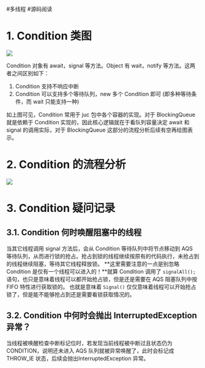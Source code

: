#多线程 #源码阅读

# 1. Condition 类图

![](https://varg-my-images.oss-cn-beijing.aliyuncs.com/img/20220501154209.png)

Condition 对象有 await，signal 等方法。Object 有 wait，notify 等方法。这两者之间区别如下：
1.  Condition 支持不响应中断
2.  Condition 可以支持多个等待队列，new 多个 Condition 即可 (即多种等待条件，而 wait 只能支持一种)

如上图可见，Condition 常用于 juc 包中各个容器的实现。对于 BlockingQueue 就是依赖于 Condition 实现的，因此核心逻辑就在于看队列容量决定 await 和 signal 的调用实际，对于 BlockingQueue 这部分的流程分析后续有空再绘图表示。

# 2. Condition 的流程分析

![](https://varg-my-images.oss-cn-beijing.aliyuncs.com/img/20220609172252.svg)

# 3. Condition 疑问记录

## 3.1. Condition 何时唤醒阻塞中的线程

当其它线程调用 signal 方法后，会从 Condition 等待队列中将节点移动到 AQS 等待队列，从而进行锁的抢占。抢占到锁的线程继续按原有的代码执行，未抢占到的线程继续阻塞，等待其它线程释放锁。
**这里需要注意的一点是别忽略 Condition 是仅有一个线程可以进入的！**就算 Condition 调用了 `signalAll();` 语句，也只是意味着线程可以都开始抢占锁，但是还是需要在 AQS 阻塞队列中按 FIFO 特性进行获取锁的。
也就是意味着 `Signal()` 仅仅意味着线程可以开始抢占锁了，但是能不能够抢占到还是需要看锁获取情况的。

## 3.2. Condition 中何时会抛出 InterruptedException 异常？

当线程被唤醒检查中断标记位时，若发现当前线程被中断过且状态仍为 CONDITION，说明还未进入 AQS 队列就被异常唤醒了，此时会标记成 THROW_IE 状态，后续会抛出InterruptedException 异常。
